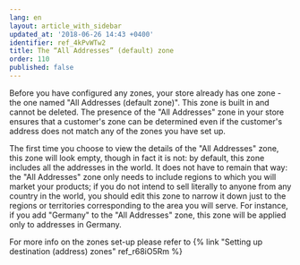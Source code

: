 ```yaml
---
lang: en
layout: article_with_sidebar
updated_at: '2018-06-26 14:43 +0400'
identifier: ref_4kPvWTw2
title: The “All Addresses” (default) zone
order: 110
published: false
---
```

Before you have configured any zones, your store already has one zone - the one named "All Addresses (default zone)". This zone is built in and cannot be deleted. The presence of the "All Addresses" zone in your store ensures that a customer's zone can be determined even if the customer's address does not match any of the zones you have set up. 

The first time you choose to view the details of the "All Addresses" zone, this zone will look empty, though in fact it is not: by default, this zone includes all the addresses in the world. It does not have to remain that way: the "All Addresses" zone only needs to include regions to which you will market your products; if you do not intend to sell literally to anyone from any country in the world, you should edit this zone to narrow it down just to the regions or territories corresponding to the area you will serve. For instance, if you add "Germany" to the "All Addresses" zone, this zone will be applied only to addresses in Germany.

For more info on the zones set-up please refer to {% link "Setting up destination (address) zones" ref_r68iO5Rm %}